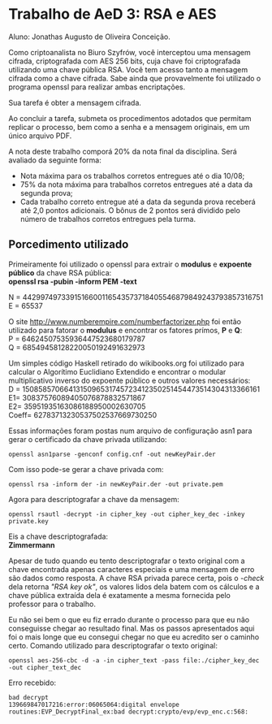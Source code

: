# Trabalho de AeD 3: RSA e AES

Aluno: Jonathas Augusto de Oliveira Conceição.

Como criptoanalista no Biuro Szyfrów, você interceptou uma mensagem cifrada, criptografada com AES 256 bits, cuja chave foi criptografada utilizando uma chave pública RSA. Você tem acesso tanto a mensagem cifrada como a chave cifrada. Sabe ainda que provavelmente foi utilizado o programa openssl para realizar ambas encriptações.

Sua tarefa é obter a mensagem cifrada.

Ao concluir a tarefa, submeta os procedimentos adotados que permitam replicar o processo, bem como a senha e a mensagem originais, em um único arquivo PDF.

A nota deste trabalho comporá 20% da nota final da disciplina. Será avaliado da seguinte forma:

- Nota máxima para os trabalhos corretos entregues até o dia 10/08;
- 75% da nota máxima para trabalhos corretos entregues até a data da segunda prova;
- Cada trabalho correto entregue até a data da segunda prova receberá até 2,0 pontos adicionais. O bônus de 2 pontos será dividido pelo número de trabalhos corretos entregues pela turma.

## Porcedimento utilizado
Primeiramente foi utilizado o openssl para extrair o **modulus** e **expoente público** da chave RSA pública:  
**openssl rsa -pubin -inform PEM -text**

N = 4429974973391516600116543573718405546879849243793857316751
E = 65537

O site http://www.numberempire.com/numberfactorizer.php foi então utilizado para fatorar o **modulus** e encontrar os fatores prímos, **P** e **Q**:  
P = 64624507535936447523680179787  
Q = 68549458128220050192491632973  

Um simples código Haskell retirado do wikibooks.org foi utilizado para calcular o Algorítimo Euclidiano Extendido e encontrar o modular multiplicativo inverso do expoente público e outros valores necessários:  
D = 1508585706641315096531745723412350251454473514304313366161  
E1= 30837576089405076878832571867  
E2= 35951935163086188950002630705  
Coeff= 62783713230537502537669730250  

Essas informações foram postas num arquivo de configuração asn1 para gerar o certificado da chave privada utilizando:  
```
openssl asn1parse -genconf config.cnf -out newKeyPair.der  
```

Com isso pode-se gerar a chave privada com:  
```
openssl rsa -inform der -in newKeyPair.der -out private.pem    
```

Agora para descriptografar a chave da mensagem:  
```
openssl rsautl -decrypt -in cipher_key -out cipher_key_dec -inkey private.key   
```
Eis a chave descriptografada:  
**Zimmermann**  

Apesar de tudo quando eu tento descriptografar o texto original com a chave encontrada apenas caracteres especiais e uma mensagem de erro são dados como resposta.
A chave RSA privada parece certa, pois o *-check* dela retorna *"RSA key ok"*, os valores lidos dela batem com os cálculos e a chave pública extraída dela é exatamente a mesma fornecida pelo professor para o trabalho.

Eu não sei bem o que eu fiz errado durante o processo para que eu não conseguisse chegar ao resultado final.
Mas os passos apresentados aqui foi o mais longe que eu consegui chegar no que eu acredito ser o caminho certo.
Comando utilizado para descriptografar o texto original:  
```
openssl aes-256-cbc -d -a -in cipher_text -pass file:./cipher_key_dec -out cipher_text_dec
```
Erro recebido:
```
bad decrypt  
139669847017216:error:06065064:digital envelope routines:EVP_DecryptFinal_ex:bad decrypt:crypto/evp/evp_enc.c:568:
```
